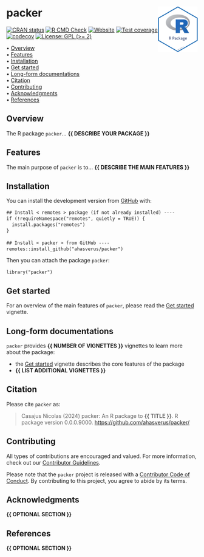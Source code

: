 <!-- README.md is generated from README.Rmd. Please edit that file -->

# packer <img src="man/figures/package-sticker.png" align="right" style="float:right; height:120px;"/>

<!-- badges: start -->

[![CRAN
status](https://www.r-pkg.org/badges/version/packer)](https://CRAN.R-project.org/package=packer)
[![R CMD
Check](https://github.com/ahasverus/packer/actions/workflows/R-CMD-check.yaml/badge.svg)](https://github.com/ahasverus/packer/actions/workflows/R-CMD-check.yaml)
[![Website](https://github.com/ahasverus/packer/actions/workflows/pkgdown.yaml/badge.svg)](https://github.com/ahasverus/packer/actions/workflows/pkgdown.yaml)
[![Test
coverage](https://github.com/ahasverus/packer/actions/workflows/test-coverage.yaml/badge.svg)](https://github.com/ahasverus/packer/actions/workflows/test-coverage.yaml)
[![codecov](https://codecov.io/gh/ahasverus/packer/branch/main/graph/badge.svg)](https://codecov.io/gh/ahasverus/packer)
[![License: GPL (&gt;=
2)](https://img.shields.io/badge/License-GPL%20%28%3E%3D%202%29-blue.svg)](https://choosealicense.com/licenses/gpl-2.0/)
<!-- badges: end -->

<p align="left">
• <a href="#overview">Overview</a><br> •
<a href="#features">Features</a><br> •
<a href="#installation">Installation</a><br> •
<a href="#get-started">Get started</a><br> •
<a href="#long-form-documentations">Long-form documentations</a><br> •
<a href="#citation">Citation</a><br> •
<a href="#contributing">Contributing</a><br> •
<a href="#acknowledgments">Acknowledgments</a><br> •
<a href="#references">References</a>
</p>

## Overview

The R package `packer`… **{{ DESCRIBE YOUR PACKAGE }}**

## Features

The main purpose of `packer` is to… **{{ DESCRIBE THE MAIN FEATURES }}**

## Installation

You can install the development version from
[GitHub](https://github.com/) with:

    ## Install < remotes > package (if not already installed) ----
    if (!requireNamespace("remotes", quietly = TRUE)) {
      install.packages("remotes")
    }

    ## Install < packer > from GitHub ----
    remotes::install_github("ahasverus/packer")

Then you can attach the package `packer`:

    library("packer")

## Get started

For an overview of the main features of `packer`, please read the [Get
started](https://ahasverus.github.io/packer/articles/packer.html)
vignette.

## Long-form documentations

`packer` provides **{{ NUMBER OF VIGNETTES }}** vignettes to learn more
about the package:

-   the [Get
    started](https://ahasverus.github.io/packer/articles/packer.html)
    vignette describes the core features of the package
-   **{{ LIST ADDITIONAL VIGNETTES }}**

## Citation

Please cite `packer` as:

> Casajus Nicolas (2024) packer: An R package to **{{ TITLE }}**. R
> package version 0.0.0.9000. <https://github.com/ahasverus/packer/>

## Contributing

All types of contributions are encouraged and valued. For more
information, check out our [Contributor
Guidelines](https://github.com/ahasverus/packer/blob/main/CONTRIBUTING.md).

Please note that the `packer` project is released with a [Contributor
Code of
Conduct](https://contributor-covenant.org/version/2/1/CODE_OF_CONDUCT.html).
By contributing to this project, you agree to abide by its terms.

## Acknowledgments

**{{ OPTIONAL SECTION }}**

## References

**{{ OPTIONAL SECTION }}**
